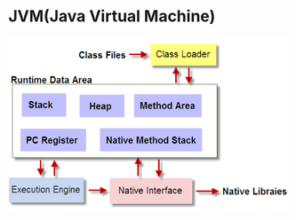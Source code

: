 # JVM(Java Virtual Machine)
![jvm.png](https://github.com/Tanglong9344/JL/blob/master/picture/jvm.png)
